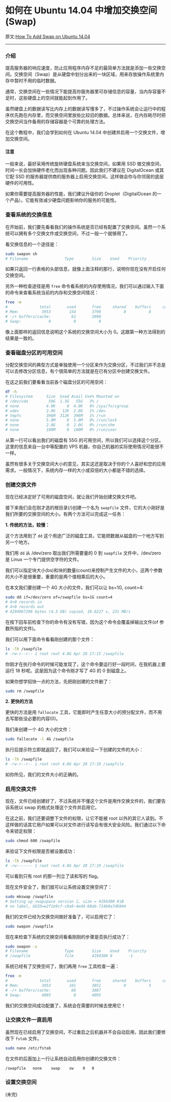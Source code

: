 # 如何在 Ubuntu 14.04 中增加交换空间(Swap)

原文:[How To Add Swap on Ubuntu 14.04](https://www.digitalocean.com/community/tutorials/how-to-add-swap-on-ubuntu-14-04)

---

### 介绍

提高服务器的响应速度，防止应用程序内存不足的最简单方法就是添加一些交换空间。交换空间（Swap）是从硬盘中划分出来的一块区域，用来存放操作系统里内存中暂时不用的临时数据。

通常，交换空间在一些情况下能提高你服务器里可存储信息的容量，当内存容量不足时，这些硬盘上的空间就能起到作用了。

虽然硬盘上的数据读写比内存上的数据读写慢多了，不过操作系统会让运行中的程序优先跑在内存里，而交换空间里放些比较旧的数据。总体来说，在内存耗尽时把交换空间当作备用的存储容器是个可靠的处理方法。

在这个教程中，我们会学到如何在 Ubuntu 14.04 中创建并启用一个交换文件，增加交换空间。

#### 注意

一般来说，最好采用传统旋转硬盘系统来当交换空间，如果用 SSD 做交换空间，时间一长会加快硬件老化而出现各种问题。因此我们不建议在 DigitalOcean 或其它配 SSD 的服务器提供商的服务器上启用交换空间，这样做会你与你邻居的底层硬件的可用性。

如果你需要提高服务器的性能，我们建议升级你的 Droplet（DigitalOcean 的一个产品）。它能有效减少硬盘问题影响你的服务的可能性。

### 查看系统的交换信息

在开始前，我们要先看看我们的操作系统是否已经有配置了交换空间。虽然一个系统可以拥有多个交换文件或交换空间，不过一般一个就够用了。

看交换信息的一个途径是：

```sh
sudo swapon sh
# Filename                Type        Size    Used    Priority
```

如果只返回一行表格的头部信息，就像上面注释的那行，说明你现在没有开启任何交换空间。

另外一种检查途径是用 `free` 命令看系统的内存使用情况，我们可以通过输入下面的命令来查看系统当前的内存和交换空间情况：

```sh
free -m
#              total       used       free     shared    buffers     cached
# Mem:          3953        154       3799          0          8         83
# -/+ buffers/cache:         62       3890
# Swap:            0          0          0
```

像上面那样的返回信息说明这个系统的交换空间大小为 0。这跟第一种方法得到的结果是一致的。

### 查看磁盘分区的可用空间

分配交换空间的典型方式是单独使用一个分区来作为交换分区，不过我们并不总是可以去修改分区信息，有个很简单的方法就是在已有分区中创建交换文件。

在这之前我们要看看当前各个磁盘分区的可用空间：

```sh
df -h
# Filesystem      Size  Used Avail Use% Mounted on
# /dev/vda         59G  1.3G   55G   3% /
# none            4.0K     0  4.0K   0% /sys/fs/cgroup
# udev            2.0G   12K  2.0G   1% /dev
# tmpfs           396M  312K  396M   1% /run
# none            5.0M     0  5.0M   0% /run/lock
# none            2.0G     0  2.0G   0% /run/shm
# none            100M     0  100M   0% /run/user
```

从第一行可以看出我们的磁盘有 55G 的可用空间，所以我们可以选择这个分区。这里的信息来自一台中等配置的 VPS 机器，你自己机器的实际使用情况可能很不一样。

虽然有很多关于交换空间大小的意见，其实这还是取决于你的个人喜好和您的应用需求。一般情况下，系统内存一样的大小或双倍的大小都是不错的选择。

### 创建交换文件

现在已经决定好了可用的磁盘空间，就让我们开始创建交换文件吧。

接下来我们会在刚才选的根目录(/)创建一个名为 `swapfile` 文件，它的大小刚好是我们所要的交换空间的大小。有两个方法可以完成这一任务：

**1. 传统的方法，较慢：**

这个方法用到了 `dd` 这个用途广泛的磁盘工具，它能把数据从磁盘的一个地方写到另一个地方。

我们用 `dd` 从 /dev/zero 取出我们所需要量的 0 到 `swapfile` 文件中，/dev/zero 是 Linux 一个专门提供空字符的文件。

我们可以指定块大小(bs)和块的数量(count)来控制产生文件的大小，这两个参数的大小不是很重要，重要的是两个值相乘后的大小。 

在本文我们要创建一个 4G 大小的文件，我们可以让 bs=1G, count=4:

```sh
sudo dd if=/dev/zero of=/swapfile bs=1G count=4
# 4+0 records in
# 4+0 records out
# 4294967296 bytes (4.3 GB) copied, 18.6227 s, 231 MB/s
```

在按下回车前检查下你的命令有没有写错，因为这个命令会覆盖掉输出文件(of 参数所指的文件)。

我们可以用下面命令看看刚创建的那个文件：

```sh
ls -lh /swapfile
# -rw-r--r-- 1 root root 4.0G Apr 28 17:15 /swapfile
```

你刚才在执行命令的时候可能发现了，这个命令要运行好一段时间，在我机器上要运行 18 秒呢。这是因为这个命令刚才写了 4G 的 0 到磁盘上。

如果你想学招快一点的方法，先把刚创建的文件删了：

```sh
sudo rm /swapfile
```

**2. 更快的方法**

更快的方法是用 `fallocate` 工具，它能即时产生任意大小的预分配文件，而不用去写那些没必要的内容(0)。

我们来创建一个 4G 大小的文件：

```sh
sudo fallocate -l 4G /swapfile
```

执行后提示符立即就返回了，我们可以来验证一下创建的文件的大小：

```sh
ls -lh /swapfile
# -rw-r--r-- 1 root root 4.0G Apr 28 17:19 /swapfile
```

如你所见，我们的文件大小的正确的。

### 启用交换文件

现在，文件已经创建好了，不过系统并不懂这个文件是用作交换文件的，我们要告诉系统以 swap 的格式处理这个文件并启用它。

在这之前，我们还要调整下文件的权限，让它不能被 root 以外的其它人读到。不这样做的话其它用户如果可以对文件进行读写会有很大安全风险。我们通过以下命令来锁定权限：

```sh
sudo chmod 600 /swapfile
```

来验证下文件权限是否被设置成功：

```sh
ls -lh /swapfile
# -rw------- 1 root root 4.0G Apr 28 17:19 /swapfile
```

可以看到只有 root 的那一列立了读和写的 flag。

现在文件安全了，我们就可以让系统设置交换空间了：

```sh
sudo mkswap /swapfile
# Setting up swapspace version 1, size = 4194300 KiB
# no label, UUID=e2f1e9cf-c0a9-4ed4-b8ab-714b8a7d6944
```

我们的文件已经为交换空间做好准备了，可以启用它了：

```sh
sudo swapon /swapfile
```

现在来检查下系统的交换空间看看刚刚的步骤是否执行成功了：

```sh
sudo swapon -s
# Filename                Type        Size    Used    Priority
# /swapfile               file        4194300 0       -1
```

系统已经有了交换空间了，我们再用 `free` 工具检查一遍：

```sh
free -m
#              total       used       free     shared    buffers     cached
# Mem:          3953        101       3851          0          5         30
# -/+ buffers/cache:         66       3887
# Swap:         4095          0       4095
```

我们的交换空间成功配置了，系统会在需要的时候去使用它！

### 让交换文件一直启用

虽然现在已经启用了交换空间，不过重启之后机器并不会自动启用，因此我们要修改下 `fstab` 文件。

```sh
sudo nano /etc/fstab
```

在文件的后面加上一行让系统自动启用你创建的交换文件：

```sh
/swapfile   none    swap    sw    0   0
```

### 设置交换空间




(未完)
